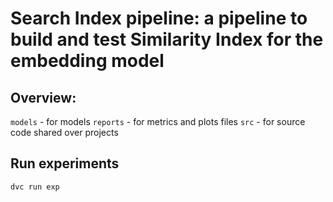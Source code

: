 # Search Index pipeline: a pipeline to build and test Similarity Index for the embedding model


Overview:
------
`models` - for models
`reports` - for  metrics and plots files 
`src` - for source code shared over projects

Run experiments 
----
```bash 
dvc run exp

```